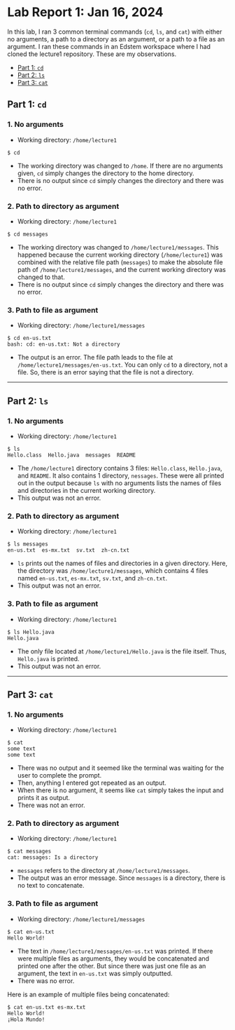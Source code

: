 # Lab Report 1: Jan 16, 2024
In this lab, I ran 3 common terminal commands (`cd`, `ls`, and `cat`) with either no arguments, a path to a directory as an argument, or a path to a file as an argument. I ran these commands in an Edstem workspace where I had cloned the lecture1 repository. These are my observations. 

* [Part 1: `cd`](#cd)
* [Part 2: `ls`](#ls)
* [Part 3: `cat`](#cat)

## Part 1: `cd` <a name="cd"></a>

### 1. No arguments
* Working directory: `/home/lecture1`
```
$ cd
```
* The working directory was changed to `/home`. If there are no arguments given, `cd` simply changes the directory to the home directory.
* There is no output since `cd` simply changes the directory and there was no error.

### 2. Path to directory as argument
* Working directory: `/home/lecture1`
```
$ cd messages
```
* The working directory was changed to `/home/lecture1/messages`.
This happened because the current working directory (`/home/lecture1`) was combined with the relative file path (`messages`) to make the absolute file path of `/home/lecture1/messages`, 
and the current working directory was changed to that.
* There is no output since `cd` simply changes the directory and there was no error. 

### 3. Path to file as argument
* Working directory: `/home/lecture1/messages`
```
$ cd en-us.txt
bash: cd: en-us.txt: Not a directory
```
* The output is an error. The file path leads to the file at `/home/lecture1/messages/en-us.txt`. You can only `cd` to a directory, not a file.
So, there is an error saying that the file is not a directory.

---

## Part 2: `ls` <a name="ls"></a>

### 1. No arguments
* Working directory: `/home/lecture1`
```
$ ls
Hello.class  Hello.java  messages  README
```
* The `/home/lecture1` directory contains 3 files: `Hello.class`, `Hello.java`, and `README`. It also contains 1 directory, `nessages`. These were all printed out in the output because `ls` with no arguments lists the names of files and directories in the current working directory.
* This output was not an error. 

### 2. Path to directory as argument
* Working directory: `/home/lecture1`
```
$ ls messages
en-us.txt  es-mx.txt  sv.txt  zh-cn.txt
```
* `ls` prints out the names of files and directories in a given directory. Here, the directory was `/home/lecture1/messages`, which contains 4 files named `en-us.txt`, `es-mx.txt`, `sv.txt`, and `zh-cn.txt`.
* This output was not an error. 

### 3. Path to file as argument
* Working directory: `/home/lecture1`
```
$ ls Hello.java
Hello.java
```
* The only file located at `/home/lecture1/Hello.java` is the file itself. Thus, `Hello.java` is printed. 
* This output was not an error.

---

## Part 3: `cat` <a name="cat"></a>

### 1. No arguments
* Working directory: `/home/lecture1`
```
$ cat
some text
some text
```
* There was no output and it seemed like the terminal was waiting for the user to complete the prompt.
* Then, anything I entered got repeated as an output. 
* When there is no argument, it seems like `cat` simply takes the input and prints it as output.
* There was not an error.

### 2. Path to directory as argument
* Working directory: `/home/lecture1`
```
$ cat messages
cat: messages: Is a directory
```
* `messages` refers to the directory at `/home/lecture1/messages`.
* The output was an error message. Since `messages` is a directory, there is no text to concatenate. 

### 3. Path to file as argument
* Working directory: `/home/lecture1/messages`
```
$ cat en-us.txt 
Hello World!
```
* The text in `/home/lecture1/messages/en-us.txt` was printed. If there were multiple files as arguments, they would be concatenated and printed one after the other. But since there was just one file as an argument, the text in `en-us.txt` was simply outputted.
* There was no error.

Here is an example of multiple files being concatenated:
```
$ cat en-us.txt es-mx.txt 
Hello World!
¡Hola Mundo!
```

